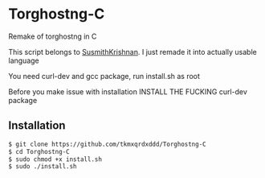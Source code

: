 # Torghostng-C
Remake of torghostng in C

This script belongs to [SusmithKrishnan](https://github.com/SusmithKrishnan/torghost).
I just remade it into actually usable language


You need curl-dev and gcc package,
run install.sh as root

Before you make issue with installation INSTALL THE FUCKING curl-dev package

## Installation

```bash
$ git clone https://github.com/tkmxqrdxddd/Torghostng-C
$ cd Torghostng-C
$ sudo chmod +x install.sh
$ sudo ./install.sh
